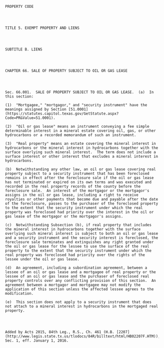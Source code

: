 ﻿
    
    
    	
    					
    
    
    PROPERTY CODE
    
      
    
    
    TITLE 5. EXEMPT PROPERTY AND LIENS
    
      
    
    
    SUBTITLE B. LIENS
    
      
    
    
    CHAPTER 66. SALE OF PROPERTY SUBJECT TO OIL OR GAS LEASE
    
      
    
    
    Sec. 66.001.  SALE OF PROPERTY SUBJECT TO OIL OR GAS LEASE.  (a)  In this section:
    
    (1)  "Mortgagee," "mortgagor," and "security instrument" have the meanings assigned by Section [51.0001](https://statutes.capitol.texas.gov/GetStatute.aspx?Code=PR&Value=51.0001).
    
    (2)  "Oil or gas lease" means an instrument conveying a fee simple determinable interest in a mineral estate covering oil, gas, or other hydrocarbons or a recorded memorandum of such an instrument.
    
    (3)  "Real property" means an estate covering the mineral interest in hydrocarbons or the mineral interest in hydrocarbons together with the surface overlying such mineral interest.  The term does not include a surface interest or other interest that excludes a mineral interest in hydrocarbons.
    
    (b)  Notwithstanding any other law, an oil or gas lease covering real property subject to a security instrument that has been foreclosed remains in effect after the foreclosure sale if the oil or gas lease has not terminated or expired on its own terms and was executed and recorded in the real property records of the county before the foreclosure sale.  An interest of the mortgagor or the mortgagor's assigns in the oil or gas lease, including a right to receive royalties or other payments that become due and payable after the date of the foreclosure, passes to the purchaser of the foreclosed property to the extent that the security instrument under which the real property was foreclosed had priority over the interest in the oil or gas lease of the mortgagor or the mortgagor's assigns.
    
    (c)  Notwithstanding Subsection (b), if real property that includes the mineral interest in hydrocarbons together with the surface overlying such mineral interest is subject to both an oil or gas lease and a security instrument and the security interest is foreclosed, the foreclosure sale terminates and extinguishes any right granted under the oil or gas lease for the lessee to use the surface of the real property to the extent that the security instrument under which the real property was foreclosed had priority over the rights of the lessee under the oil or gas lease.
    
    (d)  An agreement, including a subordination agreement, between a lessee of an oil or gas lease and a mortgagee of real property or the lessee of an oil or gas lease and the purchaser of foreclosed real property controls over any conflicting provision of this section.  An agreement between a mortgagor and mortgagee may not modify the application of this section unless the affected lessee agrees to the modification.
    
    (e)  This section does not apply to a security instrument that does not attach to a mineral interest in hydrocarbons in the mortgaged real property.
    
    
    
    
    Added by Acts 2015, 84th Leg., R.S., Ch. 461 (H.B. [2207](http://www.legis.state.tx.us/tlodocs/84R/billtext/html/HB02207F.HTM)), Sec. 1, eff. January 1, 2016.
    
    
    
    
    				
